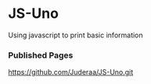 # JS-Uno
Using javascript to print basic information
### Published Pages
https://github.com/Juderaa/JS-Uno.git
